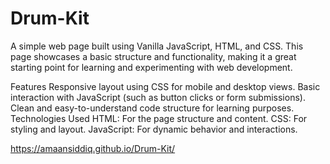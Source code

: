 # Drum-Kit

A simple web page built using Vanilla JavaScript, HTML, and CSS. This page showcases a basic structure and functionality, making it a great starting point for learning and experimenting with web development.

Features
Responsive layout using CSS for mobile and desktop views.
Basic interaction with JavaScript (such as button clicks or form submissions).
Clean and easy-to-understand code structure for learning purposes.
Technologies Used
HTML: For the page structure and content.
CSS: For styling and layout.
JavaScript: For dynamic behavior and interactions.

https://amaansiddiq.github.io/Drum-Kit/
